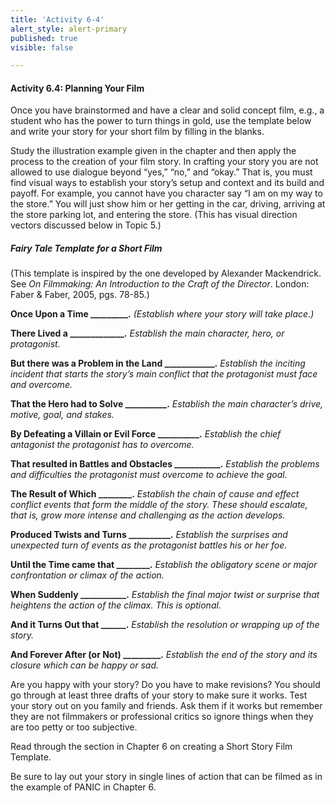 ```yaml
---
title: 'Activity 6-4'
alert_style: alert-primary
published: true
visible: false

---
```

#### Activity 6.4: Planning Your Film

Once you have brainstormed and have a clear and solid concept film, e.g., a student who has the power to turn things in gold, use the template below and write your story for your short film by filling in the blanks.

Study the illustration example given in the chapter and then apply the process to the creation of your film story. In crafting your story you are not allowed to use dialogue beyond “yes,” “no,” and “okay.” That is, you must find visual ways to establish your story’s setup and context and its build and payoff. For example, you cannot have you character say “I am on my way to the store.” You will just show him or her getting in the car, driving, arriving at the store parking lot, and entering the store. (This has visual direction vectors discussed below in Topic 5.)

##### Fairy Tale Template for a Short Film
(This template is inspired by the one developed by Alexander Mackendrick.  See *On Filmmaking: An Introduction to the Craft of the Director*. London: Faber & Faber, 2005, pgs. 78-85.)

**Once Upon a Time \_\_\_\_\_\_\_\_\_.**
      *(Establish where your story will take place.)*

**There Lived a \_\_\_\_\_\_\_\_\_\_\_\_\_.**
      *Establish the main character, hero, or protagonist.*

**But there was a Problem in the Land \_\_\_\_\_\_\_\_\_\_\_\_.**
      *Establish the inciting incident that starts the story’s main conflict that the protagonist must face and overcome.*

**That the Hero had to Solve \_\_\_\_\_\_\_\_\_\_.**
      *Establish the main character’s drive, motive, goal, and stakes.*

**By Defeating a Villain or Evil Force \_\_\_\_\_\_\_\_\_\_.**
      *Establish the chief antagonist the protagonist has to overcome.*

**That resulted in Battles and Obstacles \_\_\_\_\_\_\_\_\_\_\_.**
      *Establish the problems and difficulties the protagonist must overcome to achieve the goal.*

**The Result of Which \_\_\_\_\_\_\_\_.**
      *Establish the chain of cause and effect conflict events that form the middle of the story. These should escalate, that is, grow more intense and challenging as the action develops.*

**Produced Twists and Turns \_\_\_\_\_\_\_\_\_\_.**
      *Establish the surprises and unexpected turn of events as the protagonist battles his or her foe.*

**Until the Time came that \_\_\_\_\_\_\_\_.**
      *Establish the obligatory scene or major confrontation or climax of the action.*

**When Suddenly \_\_\_\_\_\_\_\_\_\_\_.**
      *Establish the final major twist or surprise that heightens the action of the climax. This is optional.*

**And it Turns Out that \_\_\_\_\_\_.**
      *Establish the resolution or wrapping up of the story.*

**And Forever After (or Not) \_\_\_\_\_\_\_\_\_.**
      *Establish the end of the story and its closure which can be happy or sad.*

Are you happy with your story? Do you have to make revisions? You should go through at least three drafts of your story to make sure it works. Test your story out on you family and friends. Ask them if it works but remember they are not filmmakers or professional critics so ignore things when they are too petty or too subjective.

Read through the section in Chapter 6 on creating a Short Story Film Template.

Be sure to lay out your story in single lines of action that can be filmed as in the example of PANIC in Chapter 6.
